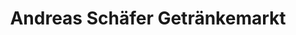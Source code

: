 ---
title: "Andreas Schäfer Getränkemarkt"
url: /mannheim/andreas-schaefer-getraenkemarkt/
shop: Getränke
---